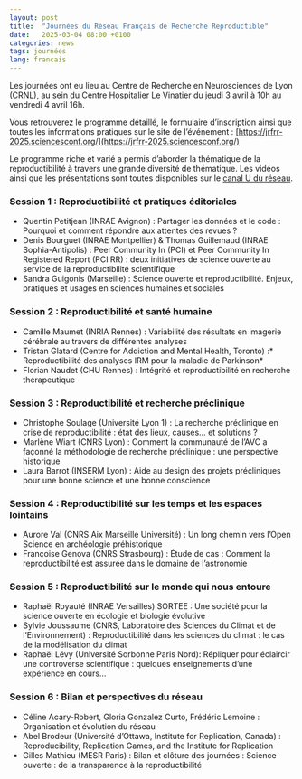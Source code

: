 ```yaml
---
layout: post
title:  "Journées du Réseau Français de Recherche Reproductible"
date:   2025-03-04 08:00 +0100
categories: news
tags: journées
lang: francais
---
```




Les journées ont eu lieu au Centre de Recherche en Neurosciences de Lyon (CRNL), au sein du Centre Hospitalier Le Vinatier du jeudi 3 avril à 10h au vendredi 4 avril 16h.

Vous retrouverez le programme détaillé, le formulaire d’inscription ainsi que toutes les informations pratiques sur le site de l’événement : [https://jrfrr-2025.sciencesconf.org/](https://jrfrr-2025.sciencesconf.org/)

Le programme riche et varié a permis d’aborder la thématique de la reproductibilité à travers une grande diversité de thématique. Les vidéos ainsi que les présentations sont toutes disponibles sur le [canal U du réseau](https://www.canal-u.tv/chaines/rfrr/journees-de-la-recherche-reproductible).

### Session 1 : Reproductibilité et pratiques éditoriales

*    Quentin Petitjean (INRAE Avignon) : Partager les données et le code : Pourquoi et comment répondre aux attentes des revues ?
*    Denis Bourguet (INRAE Montpellier) & Thomas Guillemaud (INRAE Sophia-Antipolis) : Peer Community In (PCI) et Peer Community In Registered Report (PCI RR) : deux initiatives de science ouverte au service de la reproductibilité scientifique
*    Sandra Guigonis (Marseille) : Science ouverte et reproductibilité. Enjeux, pratiques et usages en sciences humaines et sociales

### Session 2 : Reproductibilité et santé humaine

*    Camille Maumet (INRIA Rennes) : Variabilité des résultats en imagerie cérébrale au travers de différentes analyses
*    Tristan Glatard (Centre for Addiction and Mental Health, Toronto) :* Reproductibilité des analyses IRM pour la maladie de Parkinson*
*    Florian Naudet (CHU Rennes) : Intégrité et reproductibilité en recherche thérapeutique

### Session 3 : Reproductibilité et recherche préclinique

*    Christophe Soulage (Université Lyon 1) : La recherche préclinique en crise de reproductibilité : état des lieux, causes… et solutions ?
*    Marlène Wiart (CNRS Lyon) : Comment la communauté de l’AVC a façonné la méthodologie de recherche préclinique : une perspective historique
*    Laura Barrot (INSERM Lyon) : Aide au design des projets précliniques pour une bonne science et une bonne conscience

### Session 4 : Reproductibilité sur les temps et les espaces lointains

*    Aurore Val (CNRS Aix Marseille Université) : Un long chemin vers l’Open Science en archéologie préhistorique
*    Françoise Genova (CNRS Strasbourg) : Étude de cas : Comment la reproductibilité est assurée dans le domaine de l’astronomie

### Session 5 : Reproductibilité sur le monde qui nous entoure

*    Raphaël Royauté (INRAE Versailles) SORTEE : Une société pour la science ouverte en écologie et biologie évolutive
*    Sylvie Joussaume (CNRS, Laboratoire des Sciences du Climat et de l’Environnement) : Reproductibilité dans les sciences du climat : le cas de la modélisation du climat
*    Raphaël Lévy (Université Sorbonne Paris Nord): Répliquer pour éclaircir une controverse scientifique : quelques enseignements d’une expérience en cours…

### Session 6 : Bilan et perspectives du réseau

*    Céline Acary-Robert, Gloria Gonzalez Curto, Frédéric Lemoine : Organisation et évolution du réseau
*    Abel Brodeur (Université d’Ottawa, Institute for Replication, Canada) : Reproducibility, Replication Games, and the Institute for Replication
*    Gilles Mathieu (MESR Paris) : Bilan et clôture des journées : Science ouverte : de la transparence à la reproductibilité

